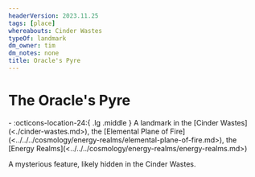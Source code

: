 ```yaml
---
headerVersion: 2023.11.25
tags: [place]
whereabouts: Cinder Wastes
typeOf: landmark
dm_owner: tim
dm_notes: none
title: Oracle's Pyre
---
```

# The Oracle's Pyre
<div class="grid cards ext-narrow-margin ext-one-column" markdown>
-    :octicons-location-24:{ .lg .middle } A landmark in the [Cinder Wastes](<./cinder-wastes.md>), the [Elemental Plane of Fire](<../../../cosmology/energy-realms/elemental-plane-of-fire.md>), the [Energy Realms](<../../../cosmology/energy-realms/energy-realms.md>)  
</div>


A mysterious feature, likely hidden in the Cinder Wastes. 

